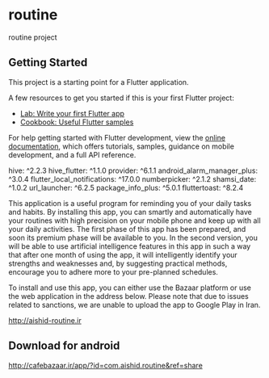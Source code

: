 # routine

routine project

## Getting Started

This project is a starting point for a Flutter application.

A few resources to get you started if this is your first Flutter project:

- [Lab: Write your first Flutter app](https://docs.flutter.dev/get-started/codelab)
- [Cookbook: Useful Flutter samples](https://docs.flutter.dev/cookbook)

For help getting started with Flutter development, view the
[online documentation](https://docs.flutter.dev/), which offers tutorials,
samples, guidance on mobile development, and a full API reference.

hive: ^2.2.3
hive_flutter: ^1.1.0
provider: ^6.1.1
android_alarm_manager_plus: ^3.0.4
flutter_local_notifications: ^17.0.0
numberpicker: ^2.1.2
shamsi_date: ^1.0.2
url_launcher: ^6.2.5
package_info_plus: ^5.0.1
fluttertoast: ^8.2.4

This application is a useful program for reminding you of your daily tasks and habits. By installing this app, you can smartly and automatically have your routines with high precision on your mobile phone and keep up with all your daily activities. The first phase of this app has been prepared, and soon its premium phase will be available to you. In the second version, you will be able to use artificial intelligence features in this app in such a way that after one month of using the app, it will intelligently identify your strengths and weaknesses and, by suggesting practical methods, encourage you to adhere more to your pre-planned schedules.

To install and use this app, you can either use the Bazaar platform or use the web application  in the address below. Please note that due to issues related to sanctions, we are unable to upload the app to Google Play in Iran.

http://aishid-routine.ir

## Download for android
http://cafebazaar.ir/app/?id=com.aishid.routine&ref=share

